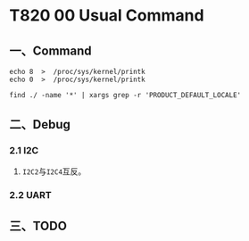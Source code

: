 # T820 00 Usual Command

## 一、Command

```shell
echo 8  >  /proc/sys/kernel/printk
echo 0  >  /proc/sys/kernel/printk

find ./ -name '*' | xargs grep -r 'PRODUCT_DEFAULT_LOCALE'
```

## 二、Debug

### 2.1 I2C

1. `I2C2`与`I2C4`互反。

### 2.2 UART

## 三、TODO

<!-- 1. CAMAVDD_MOTO -->
<!-- 2. SCREEN_CHIPS -->
<!-- 3. BAT -->